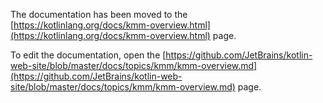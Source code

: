 The documentation has been moved to the [https://kotlinlang.org/docs/kmm-overview.html](https://kotlinlang.org/docs/kmm-overview.html) page.

To edit the documentation, open the [https://github.com/JetBrains/kotlin-web-site/blob/master/docs/topics/kmm/kmm-overview.md](https://github.com/JetBrains/kotlin-web-site/blob/master/docs/topics/kmm/kmm-overview.md) page.